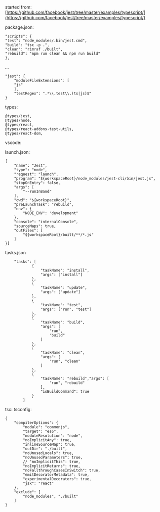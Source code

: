 started from: [https://github.com/facebook/jest/tree/master/examples/typescript/](https://github.com/facebook/jest/tree/master/examples/typescript/)

package.json:
    
    "scripts": {
    "test": "node_modules/.bin/jest.cmd",
    "build": "tsc -p .",
    "clean": "rimraf ./built",
    "rebuild": "npm run clean && npm run build"
    },

...

    "jest": {
        "moduleFileExtensions": [      
        "js"
        ],    
        "testRegex": ".*\\.test\\.(ts|js)$"
    }

types:

    @types/jest,
    @types/node,
    @types/react,
    @types/react-addons-test-utils,
    @types/react-dom,    

vscode:

launch.json:


    {
        "name": "Jest",
        "type": "node",
        "request": "launch",
        "program": "${workspaceRoot}/node_modules/jest-cli/bin/jest.js",
        "stopOnEntry": false,
        "args": [
            "--runInBand"            
        ],
        "cwd": "${workspaceRoot}",
        "preLaunchTask": "rebuild",        
        "env": {
            "NODE_ENV": "development"
        },
        "console": "internalConsole",
        "sourceMaps": true,
        "outFiles": [
            "${workspaceRoot}/built/**/*.js"
        ]                
    }]

tasks.json

        "tasks": [
                {
                    "taskName": "install",
                    "args": ["install"]
                },
                {
                    "taskName": "update",
                    "args": ["update"]
                },
                {
                    "taskName": "test",
                    "args": ["run", "test"]
                },
                {
                    "taskName": "build", 
                    "args": [
                        "run", 
                        "build"
                    ]
                },
                {
                    "taskName": "clean",
                    "args": [
                        "run", "clean"
                    ]
                },
                {
                    "taskName": "rebuild","args": [
                        "run", "rebuild"
                    ],
                    "isBuildCommand": true
                }
            ]

tsc:
tsconfig:

    {
        "compilerOptions": {
            "module": "commonjs",
            "target": "es6",
            "moduleResolution": "node",
            "noImplicitAny": true,
            "inlineSourceMap": true,
            "outDir": "./built",
            "noUnusedLocals": true,
            "noUnusedParameters": true,       
            // "noImplicitThis": true, 
            "noImplicitReturns": true,
            "noFallthroughCasesInSwitch": true,
            "emitDecoratorMetadata": true,
            "experimentalDecorators": true,
            "jsx": "react"
        },
        "exclude": [
            "node_modules", "./built"
        ]
    }    